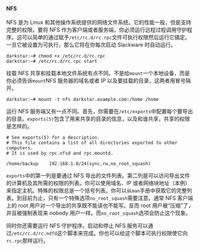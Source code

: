 #### NFS

NFS 是为 Linux 和其他操作系统提供的网络文件系统。它的性能一般，但是支持完整的权限。要将 NFS 作为客户端或者服务端，你必须运行远程过程调用守护程序。这可以简单的通过赋予`/etc/rc.d/rc.rpc`文件可执行权限然后运行它搞定。一旦它被设置为可执行，那么它将在你每次启动 Slackware 时自动运行。

```
darkstar:~# chmod +x /etc/rc.d/rc.rpc
darkstar:~# /etc/rc.d/rc.rpc start
```

挂载 NFS 共享和挂载本地文件系统有点不同。不是给`mount`一个本地设备，而是你必须告诉`mount`NFS 服务器的域名或者 IP 以及要挂载的目录，这两者用冒号隔开。

```
darkstar:~# mount -t nfs darkstar.example.com:/home /home
```

运行 NFS 服务端又有一点不同。首先，你需要在`/etc/exports`中配置每个要导出的目录。`exports(5)`包含了用来共享的目录的信息，以及和谁共享，共享的权限是怎样的。

```
# See exports(5) for a description.
# This file contains a list of all directories exported to other computers.
# It is used by rpc.nfsd and rpc.mountd.

/home/backup    192.168.1.0/24(sync,rw,no_root_squash)
```

`exports`中的第一列是要通过 NFS 导出的文件列表。第二列是可以访问导出文件的计算机及其所需的权限的列表。你可以使用域名、IP 或者网络块地址（本例）来指定主机。特殊的权限总是一个括号列表。你可以从`man`手册中获取它的完整列表。到目前为止，只有一个特殊选项`no_root_squash`需要注意。通常 NFS 客户端上的 root 用户对一个导出的共享既不能读也不能写。反而 root 用户被“压缩”了，并且被强制表现来 nobody 用户一样。而`no_root_squash`选项会防止这个现象。

同时你还需要运行 NFS 守护程序。启动和停止 NFS 服务可以通过`/etc/rc.d/rc.ndfd`这个脚本来完成。你也可以给这个脚本可执行权限使它向`rc.rpc`那样运行。
